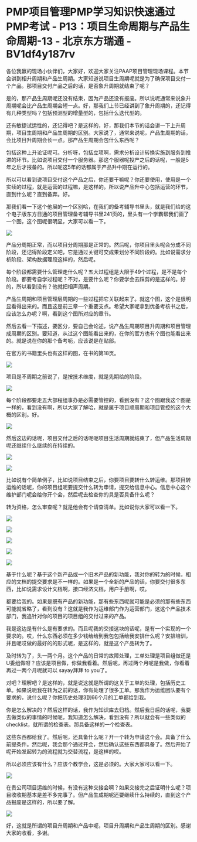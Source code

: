 # PMP项目管理PMP学习知识快速通过PMP考试 - P13：项目生命周期与产品生命周期-13 - 北京东方瑞通 - BV1df4y187rv

各位我赢的现场小伙伴们，大家好，欢迎大家关注PAAP项目管理现场课程。本节会讲到相升周期和产品生周期。大家知道说项目生周期呢就是为了确保项目交付一个产品。那项目交付产品之后的话，是否象升周期就结束了呢？

是的，那产品生周期呢还没有结束，因为产品还没有报废。所以说呢通常来说象升周期呢会比产品生周期会短一点。好，那我们上节已经讲到了象升周期的，还记得有几种类型吗？包括预测型的增量型的，包括什么迭代型的。

还有敏捷试运性的，还记得吧？是这样的，好，那我们本节的话会讲一下上升周期，项目生周期和产品生周期的区别。大家说了，通常来说呢，产品生周期的话，会比项目升周期会长一点。那产品生周期会包什么东西呢？

包括这种上升论证呢可。分析呀，包括立项啊，需求分析设计转换实施到服务到推进的环节。比如说项目交付一个服务器。那这个服器呢投产之后的话呢，一般是5年之后才报备的。所以呢这5年的话都属于产品升中期在运行的。

所以可以看到说项目交付这个产品之后，你还要干嘛呢？你还要使用，使用是一个实续的过程，就是运营的过程嘛，是这样的。所以说产品升中心包括运营的环节，直到什么呢？直到备弃。好。

那我们看一下这个他展的一个区别哈，在我们的备考辅导书里头，就是我们给的这个电子版东方日通的项目管理备考辅导书里241页的，里头有一个学霸帮我们画了一个图，这个图呢很明显，大家可以看一下。



![](img/6b89639cd93da34bac01bfbf831cbb8a_1.png)

产品分周期正常，而以项目分周期那是正常的。然后呢，你项目里头呢会分成不同阶段，还记得阶段定义吧，它是通过关键可交成果划分不同阶段的。比如说需求分析阶段、架构数据理段这样的，然后呢。

每个阶段都需要什么管理走什么呢？五大过程组是大限于49个过程，是不是每个阶段。都要考自学过程呢？不对，是要什么呢？你要学会去踩剪的是这样的。好的，所以看到没有？他就把相声周期。

产品生周期和项目管理层周期的一些过程把它关联起来了。就这个图，这个是很明显看得出来的。而且这是前三章一个重要支点。希望大家呢拿到优备考核书之后，应该怎么办呢？啊，看到这个图所对应的章节。

然后去看一下描述，要区分，要自己会论述，说产品生周期项目升周期和项目管理成周期的区别。要知道，从过这个图能看出来的，在你的官方也有个图也能看出来的。就是说在你的那个备考呃，应该说是在贴部。

在官方的书籍里头也有这样的图，在书的第18页。

![](img/6b89639cd93da34bac01bfbf831cbb8a_3.png)

项目是不周期之前说了，是按技术维度，就是先期给的阶段。

![](img/6b89639cd93da34bac01bfbf831cbb8a_5.png)

每个阶段都要走五大部程组事办是必需要管控的，看到没有？这个图跟我这个图是一样的，看到没有啊，所以大家了解哈，就是属于项目顺周期和项目管控的这个大概的区别。好。



![](img/6b89639cd93da34bac01bfbf831cbb8a_7.png)

然后这边的话呢，项目交付之后的话呢呃项目生活周期就结束了，但产品生活周期呢还继续什么继续的在持续的。

![](img/6b89639cd93da34bac01bfbf831cbb8a_9.png)

![](img/6b89639cd93da34bac01bfbf831cbb8a_10.png)

比如说有个简单例子，比如说项目结束之后，你要项目要转什么转运维。那项目转运维的话呢，你的项目组呢要提交什么转为申请，提交给信息中心。信息中心这个维护部门呢会给你开个会，然后呢去检查你的具是否具备什么呢？

转为资格，怎么审查呢？就是他会有个请查清单。比如说你大家可以看一下。

![](img/6b89639cd93da34bac01bfbf831cbb8a_12.png)

![](img/6b89639cd93da34bac01bfbf831cbb8a_13.png)

![](img/6b89639cd93da34bac01bfbf831cbb8a_14.png)

![](img/6b89639cd93da34bac01bfbf831cbb8a_15.png)

![](img/6b89639cd93da34bac01bfbf831cbb8a_16.png)

基于什么呢？基于这个新产品或一个旧术产品的新功能，我对你的转为的时候，相应的文档的提交要求是不一样的。如果是一个全新的产品的话，你要交付很多东西，比如说需求设计文档啊，接口经济文档，用户手册啊，哎。

都要给我的。如果是既有产品的新功能，那有些东西呢就可能是必须的那有些东西可能就省略了，看到没有？这就是我作为运维部门作为运营部门，这这个产品技术部门，我追针对你的项目的项目组的交付过来的产品。

我是这边是有什么是有要求的。而且呢我的交接这块的话呢，是有一个实现的一个要求的。哎，什么东西必须在多少钱给给到我包包括给我安排什么呢？安排培训，并且呢哎做的最好的的形式呢，是这样的，就是这个产品转为了。

及时转为了，头一两个月。这个产品的日常的故障处理，工单处理是项目组做还是U委组做呀？应该是项目做，你做我看着。然后呢，再过两个月呢是我做，你看着再过一两个月呢就可以 sayay拜拜 to you了。

对吧？理解吧？是这样的，就是说这就是所谓的这关于工单的处理，包括历史工单。如果说呃我在转为之前的话，你有处理了很多工单。那我作为运维团队要有个要求的，说什么呢？你把历史处理3到66个月的工单都给到我。

你是怎么解决的？然后这样的话，我作为知识库去归档。然后我日后的话呢，我要去做类似的事情的时候呢，我知道怎么解决，看到没有？所以就会有一些类似的checklist，就所谓的检查表。那具备这样的一个检查表。

这些东西都给我了。然后呢，还具备什么呢？开一个转为申请这个会。具备了什么前提条件。然后呢，我会那个通过开会，然后确认这些东西都具备了。然后开始了呢开始发起转为的流程就为交替流程，是这样的哎。

所以必须应该有什么？应该个教学会，这是必须的。大家大家可以看一下。

![](img/6b89639cd93da34bac01bfbf831cbb8a_18.png)

在贵公司项目运维的时候，有没有这种交接会啊？如果交接完之后证明什么呢？项目收收期基本是差不多完事了。但产品生成期呢还要继续什么持续的，直到这个产品报废是这样的，所以要了解。



![](img/6b89639cd93da34bac01bfbf831cbb8a_20.png)

好，这就是所谓的项目升周期和产品中呃，项目升周期和产品生周期的区别。感谢大家的收看，多谢。